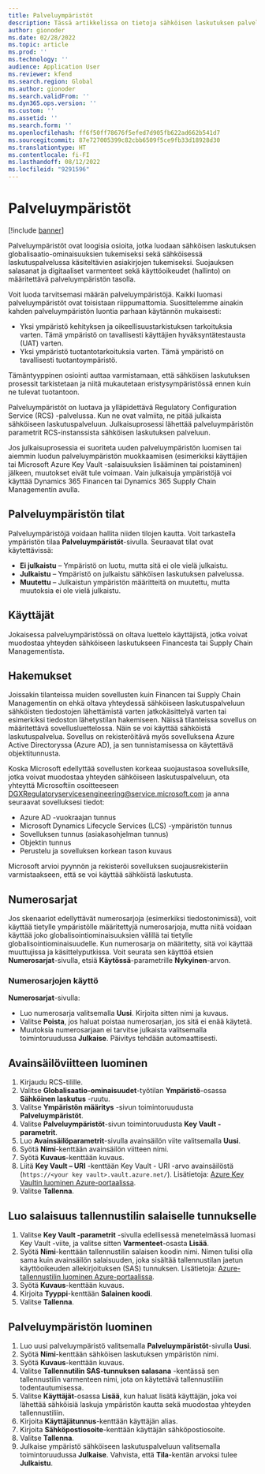 ```yaml
---
title: Palveluympäristöt
description: Tässä artikkelissa on tietoja sähköisen laskutuksen palveluympäristöistä ja siitä, miten ne määritetään.
author: gionoder
ms.date: 02/28/2022
ms.topic: article
ms.prod: ''
ms.technology: ''
audience: Application User
ms.reviewer: kfend
ms.search.region: Global
ms.author: gionoder
ms.search.validFrom: ''
ms.dyn365.ops.version: ''
ms.custom: ''
ms.assetid: ''
ms.search.form: ''
ms.openlocfilehash: ff6f50ff78676f5efed7d905fb622ad662b541d7
ms.sourcegitcommit: 87e727005399c82cbb6509f5ce9fb33d18928d30
ms.translationtype: HT
ms.contentlocale: fi-FI
ms.lasthandoff: 08/12/2022
ms.locfileid: "9291596"
---
```

# <a name="service-environments"></a>Palveluympäristöt

[!include [banner](../includes/banner.md)]

Palveluympäristöt ovat loogisia osioita, jotka luodaan sähköisen laskutuksen globalisaatio-ominaisuuksien tukemiseksi sekä sähköisessä laskutuspalvelussa käsiteltävien asiakirjojen tukemiseksi. Suojauksen salasanat ja digitaaliset varmenteet sekä käyttöoikeudet (hallinto) on määritettävä palveluympäristön tasolla.

Voit luoda tarvitsemasi määrän palveluympäristöjä. Kaikki luomasi palveluympäristöt ovat toisistaan riippumattomia. Suosittelemme ainakin kahden palveluympäristön luontia parhaan käytännön mukaisesti:

- Yksi ympäristö kehityksen ja oikeellisuustarkistuksen tarkoituksia varten. Tämä ympäristö on tavallisesti käyttäjien hyväksyntätestausta (UAT) varten.
- Yksi ympäristö tuotantotarkoituksia varten. Tämä ympäristö on tavallisesti tuotantoympäristö.

Tämäntyyppinen osiointi auttaa varmistamaan, että sähköisen laskutuksen prosessit tarkistetaan ja niitä mukautetaan eristysympäristössä ennen kuin ne tulevat tuotantoon.

Palveluympäristöt on luotava ja ylläpidettävä Regulatory Configuration Service (RCS) -palvelussa. Kun ne ovat valmiita, ne pitää julkaista sähköiseen laskutuspalveluun. Julkaisuprosessi lähettää palveluympäristön parametrit RCS-instanssista sähköisen laskutuksen palveluun.

Jos julkaisuprosessia ei suoriteta uuden palveluympäristön luomisen tai aiemmin luodun palveluympäristön muokkaamisen (esimerkiksi käyttäjien tai Microsoft Azure Key Vault -salaisuuksien lisääminen tai poistaminen) jälkeen, muutokset eivät tule voimaan. Vain julkaisuja ympäristöjä voi käyttää Dynamics 365 Financen tai Dynamics 365 Supply Chain Managementin avulla.

## <a name="service-environment-statuses"></a>Palveluympäristön tilat

Palveluympäristöjä voidaan hallita niiden tilojen kautta. Voit tarkastella ympäristön tilaa **Palveluympäristöt**-sivulla. Seuraavat tilat ovat käytettävissä:

- **Ei julkaistu** – Ympäristö on luotu, mutta sitä ei ole vielä julkaistu.
- **Julkaistu** – Ympäristö on julkaistu sähköisen laskutuksen palvelussa.
- **Muutettu** – Julkaistun ympäristön määritteitä on muutettu, mutta muutoksia ei ole vielä julkaistu.

## <a name="users"></a>Käyttäjät

Jokaisessa palveluympäristössä on oltava luettelo käyttäjistä, jotka voivat muodostaa yhteyden sähköiseen laskutukseen Financesta tai Supply Chain Managementista.

## <a name="applications"></a>Hakemukset

Joissakin tilanteissa muiden sovellusten kuin Financen tai Supply Chain Managementin on ehkä oltava yhteydessä sähköiseen laskutuspalveluun sähköisten tiedostojen lähettämistä varten jatkokäsittelyä varten tai esimerkiksi tiedoston lähetystilan hakemiseen. Näissä tilanteissa sovellus on määritettävä sovellusluettelossa. Näin se voi käyttää sähköistä laskutuspalvelua. Sovellus on rekisteröitävä myös sovelluksena Azure Active Directoryssa (Azure AD), ja sen tunnistamisessa on käytettävä objektitunnusta. 

Koska Microsoft edellyttää sovellusten korkeaa suojaustasoa sovelluksille, jotka voivat muodostaa yhteyden sähköiseen laskutuspalveluun, ota yhteyttä Microsoftiin osoitteeseen <DGXRegulatoryservicesengineering@service.microsoft.com> ja anna seuraavat sovelluksesi tiedot:

- Azure AD -vuokraajan tunnus
- Microsoft Dynamics Lifecycle Services (LCS) -ympäristön tunnus
- Sovelluksen tunnus (asiakasohjelman tunnus)
- Objektin tunnus
- Perustelu ja sovelluksen korkean tason kuvaus

Microsoft arvioi pyynnön ja rekisteröi sovelluksen suojausrekisteriin varmistaakseen, että se voi käyttää sähköistä laskutusta.

## <a name="number-sequences"></a>Numerosarjat

Jos skenaariot edellyttävät numerosarjoja (esimerkiksi tiedostonimissä), voit käyttää tietylle ympäristölle määritettyjä numerosarjoja, mutta niitä voidaan käyttää joko globalisointiominaisuuksien välillä tai tietylle globalisointiominaisuudelle. Kun numerosarja on määritetty, sitä voi käyttää muuttujissa ja käsittelyputkissa. Voit seurata sen käyttöä etsien **Numerosarjat**-sivulla, etsiä **Käytössä**-parametrille **Nykyinen**-arvon.

### <a name="working-with-number-sequences"></a>Numerosarjojen käyttö
**Numerosarjat**-sivulla: 

- Luo numerosarja valitsemalla **Uusi**. Kirjoita sitten nimi ja kuvaus. 
- Valitse **Poista**, jos haluat poistaa numerosarjan, jos sitä ei enää käytetä.
- Muutoksia numerosarjaan ei tarvitse julkaista valitsemalla toimintoruudussa **Julkaise**. Päivitys tehdään automaattisesti.

## <a name="create-a-key-vault-reference"></a>Avainsäilöviitteen luominen

1. Kirjaudu RCS-tilille.
2. Valitse **Globalisaatio-ominaisuudet**-työtilan **Ympäristö**-osassa **Sähköinen laskutus** -ruutu.
3. Valitse **Ympäristön määritys** -sivun toimintoruudusta **Palveluympäristöt**.
4. Valitse **Palveluympäristöt**-sivun toimintoruudusta **Key Vault -parametrit**.
5. Luo **Avainsäilöparametrit**-sivulla avainsäilön viite valitsemalla **Uusi**.
6. Syötä **Nimi**-kenttään avainsäilön viitteen nimi.
7. Syötä **Kuvaus**-kenttään kuvaus.
8. Liitä **Key Vault – URI** -kenttään Key Vault - URI -arvo avainsäilöstä (`https://<your key vault>.vault.azure.net/`). Lisätietoja: [Azure Key Vaultin luominen Azure-portaalissa](e-invoicing-create-azure-key-vault-azure-portal.md).
9. Valitse **Tallenna**.
    
## <a name="create-a-secret-for-the-storage-account-secret-token"></a>Luo salaisuus tallennustilin salaiselle tunnukselle

1. Valitse **Key Vault -parametrit** -sivulla edellisessä menetelmässä luomasi Key Vault -viite, ja valitse sitten **Varmenteet**-osasta **Lisää**.
2. Syötä **Nimi**-kenttään tallennustilin salaisen koodin nimi. Nimen tulisi olla sama kuin avainsäilön salaisuuden, joka sisältää tallennustilan jaetun käyttöoikeuden allekirjoituksen (SAS) tunnuksen. Lisätietoja: [Azure-tallennustilin luominen Azure-portaalissa](e-invoicing-create-azure-storage-account-azure-portal.md). 
3. Syötä **Kuvaus**-kenttään kuvaus.
4. Kirjoita **Tyyppi**-kenttään **Salainen koodi**.
5. Valitse **Tallenna**.
    
## <a name="create-a-service-environment"></a>Palveluympäristön luominen

1. Luo uusi palveluympäristö valitsemalla **Palveluympäristöt**-sivulla **Uusi**.
2. Syötä **Nimi**-kenttään sähköisen laskutuksen ympäristön nimi.
3. Syötä **Kuvaus**-kenttään kuvaus.
4. Valitse **Tallennutilin SAS-tunnuksen salasana** -kentässä sen tallennustilin varmenteen nimi, jota on käytettävä tallennustiliin todentautumisessa.
5. Valitse **Käyttäjät**-osassa **Lisää**, kun haluat lisätä käyttäjän, joka voi lähettää sähköisiä laskuja ympäristön kautta sekä muodostaa yhteyden tallennustiliin.
6. Kirjoita **Käyttäjätunnus**-kenttään käyttäjän alias. 
7. Kirjoita **Sähköpostiosoite**-kenttään käyttäjän sähköpostiosoite.
8. Valitse **Tallenna**.
9. Julkaise ympäristö sähköiseen laskutuspalveluun valitsemalla toimintoruudussa **Julkaise**. Vahvista, että **Tila**-kentän arvoksi tulee **Julkaistu**.
